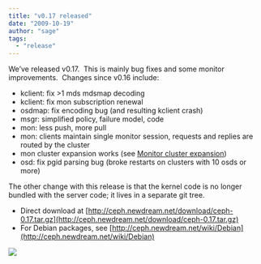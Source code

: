 ```yaml
---
title: "v0.17 released"
date: "2009-10-19"
author: "sage"
tags: 
  - "release"
---
```


We’ve released v0.17.  This is mainly bug fixes and some monitor improvements.  Changes since v0.16 include:

- kclient: fix >1 mds mdsmap decoding
- kclient: fix mon subscription renewal
- osdmap: fix encoding bug (and resulting kclient crash)
- msgr: simplified policy, failure model, code
- mon: less push, more pull
- mon: clients maintain single monitor session, requests and replies are routed by the cluster
- mon cluster expansion works (see [Monitor cluster expansion](http://ceph.newdream.net/wiki/Monitor_cluster_expansion))
- osd: fix pgid parsing bug (broke restarts on clusters with 10 osds or more)

The other change with this release is that the kernel code is no longer bundled with the server code; it lives in a separate git tree.

- Direct download at [http://ceph.newdream.net/download/ceph-0.17.tar.gz](http://ceph.newdream.net/download/ceph-0.17.tar.gz)
- For Debian packages, see [http://ceph.newdream.net/wiki/Debian](http://ceph.newdream.net/wiki/Debian)

![](http://track.hubspot.com/__ptq.gif?a=268973&k=14&bu=http://ceph.com&r=http://ceph.com/releases/v017-released/&bvt=rss&p=wordpress)
